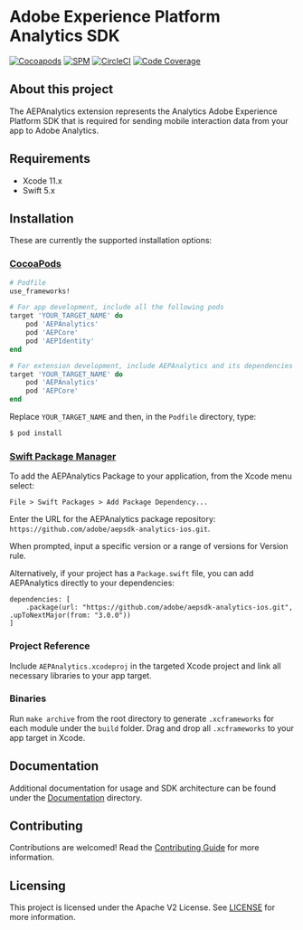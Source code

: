 # Adobe Experience Platform Analytics SDK

[![Cocoapods](https://img.shields.io/cocoapods/v/AEPAnalytics.svg?color=orange&label=AEPAnalytics&logo=apple&logoColor=white)](https://cocoapods.org/pods/AEPAnalytics)
[![SPM](https://img.shields.io/badge/SPM-Supported-orange.svg?logo=apple&logoColor=white)](https://swift.org/package-manager/)
[![CircleCI](https://img.shields.io/circleci/project/github/adobe/aepsdk-analytics-ios/main.svg?logo=circleci)](https://circleci.com/gh/adobe/workflows/aepsdk-analytics-ios)
[![Code Coverage](https://img.shields.io/codecov/c/github/adobe/aepsdk-analytics-ios/main.svg?logo=codecov)](https://codecov.io/gh/adobe/aepsdk-analytics-ios/branch/main)

## About this project

The AEPAnalytics extension represents the Analytics Adobe Experience Platform SDK that is required for sending mobile interaction data from your app to Adobe Analytics.

## Requirements
- Xcode 11.x
- Swift 5.x

## Installation
These are currently the supported installation options:

### [CocoaPods](https://guides.cocoapods.org/using/using-cocoapods.html)
```ruby
# Podfile
use_frameworks!

# For app development, include all the following pods
target 'YOUR_TARGET_NAME' do
    pod 'AEPAnalytics'
    pod 'AEPCore'
    pod 'AEPIdentity'
end

# For extension development, include AEPAnalytics and its dependencies
target 'YOUR_TARGET_NAME' do
    pod 'AEPAnalytics'
    pod 'AEPCore'
end
```

Replace `YOUR_TARGET_NAME` and then, in the `Podfile` directory, type:

```bash
$ pod install
```

### [Swift Package Manager](https://github.com/apple/swift-package-manager)

To add the AEPAnalytics Package to your application, from the Xcode menu select:

`File > Swift Packages > Add Package Dependency...`

Enter the URL for the AEPAnalytics package repository: `https://github.com/adobe/aepsdk-analytics-ios.git`.

When prompted, input a specific version or a range of versions for Version rule.

Alternatively, if your project has a `Package.swift` file, you can add AEPAnalytics directly to your dependencies:

```
dependencies: [
    .package(url: "https://github.com/adobe/aepsdk-analytics-ios.git", .upToNextMajor(from: "3.0.0"))
]
```

### Project Reference

Include `AEPAnalytics.xcodeproj` in the targeted Xcode project and link all necessary libraries to your app target.

### Binaries

Run `make archive` from the root directory to generate `.xcframeworks` for each module under the `build` folder. Drag and drop all `.xcframeworks` to your app target in Xcode.

## Documentation

Additional documentation for usage and SDK architecture can be found under the [Documentation](Documentation) directory.

## Contributing

Contributions are welcomed! Read the [Contributing Guide](./.github/CONTRIBUTING.md) for more information.

## Licensing

This project is licensed under the Apache V2 License. See [LICENSE](LICENSE) for more information.
